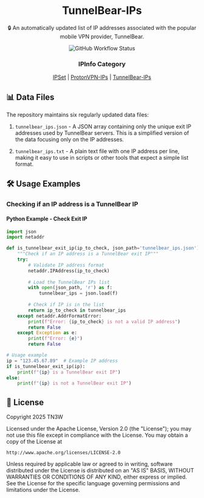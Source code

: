 <div align="center">
  
# TunnelBear-IPs

🔒 An automatically updated list of IP addresses associated with the popular mobile VPN provider, TunnelBear.

![GitHub Workflow Status](https://img.shields.io/github/actions/workflow/status/tn3w/ProtonVPN-IPs/main.yml?label=Build&style=for-the-badge)

### IPInfo Category
[IPSet](https://github.com/tn3w/IPSet) | [ProtonVPN-IPs](https://github.com/tn3w/ProtonVPN-IPs) | [TunnelBear-IPs](https://github.com/tn3w/TunnelBear-IPs)

</div>

## 📊 Data Files

The repository maintains six regularly updated data files:

1. `tunnelbear_ips.json` - A JSON array containing only the unique exit IP addresses used by TunnelBear servers. This is a simplified version of the data focusing only on the IP addresses.

2. `tunnelbear_ips.txt` - A plain text file with one IP address per line, making it easy to use in scripts or other tools that expect a simple list format.

## 🛠️ Usage Examples

### Checking if an IP address is a TunnelBear IP

#### Python Example - Check Exit IP

```python
import json
import netaddr

def is_tunnelbear_exit_ip(ip_to_check, json_path='tunnelbear_ips.json'):
    """Check if an IP address is a TunnelBear exit IP"""
    try:
        # Validate IP address format
        netaddr.IPAddress(ip_to_check)
        
        # Load the TunnelBear IPs list
        with open(json_path, 'r') as f:
            tunnelbear_ips = json.load(f)
            
        # Check if IP is in the list
        return ip_to_check in tunnelbear_ips
    except netaddr.AddrFormatError:
        print(f"Error: {ip_to_check} is not a valid IP address")
        return False
    except Exception as e:
        print(f"Error: {e}")
        return False

# Usage example
ip = "123.45.67.89"  # Example IP address
if is_tunnelbear_exit_ip(ip):
    print(f"{ip} is a TunnelBear exit IP")
else:
    print(f"{ip} is not a TunnelBear exit IP")
```

## 📜 License
Copyright 2025 TN3W

Licensed under the Apache License, Version 2.0 (the "License");
you may not use this file except in compliance with the License.
You may obtain a copy of the License at

    http://www.apache.org/licenses/LICENSE-2.0

Unless required by applicable law or agreed to in writing, software
distributed under the License is distributed on an "AS IS" BASIS,
WITHOUT WARRANTIES OR CONDITIONS OF ANY KIND, either express or implied.
See the License for the specific language governing permissions and
limitations under the License.